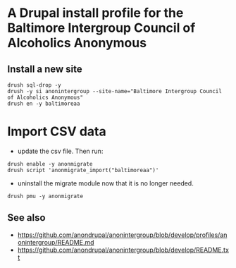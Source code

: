 # A Drupal install profile for the Baltimore Intergroup Council of Alcoholics Anonymous

## Install a new site

```
drush sql-drop -y
drush -y si anonintergroup --site-name="Baltimore Intergroup Council of Alcoholics Anonymous"
drush en -y baltimoreaa
```

# Import CSV data

* update the csv file. Then run:
```
drush enable -y anonmigrate
drush script 'anonmigrate_import("baltimoreaa")'
```
* uninstall the migrate module now that it is no longer needed.
```
drush pmu -y anonmigrate
```

## See also

* https://github.com/anondrupal/anonintergroup/blob/develop/profiles/anonintergroup/README.md 
* https://github.com/anondrupal/anonintergroup/blob/develop/README.txt

